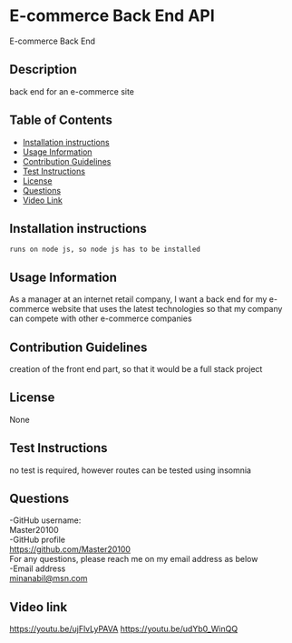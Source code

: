 # E-commerce Back End API
 E-commerce Back End 



## Description
back end for an e-commerce site 

## Table of Contents
- [Installation instructions](#installation-instructions)
- [Usage Information](#usage-information)
- [Contribution Guidelines](#contribution-guidelines)
- [Test Instructions](#test-instructions)
- [License](#license)
- [Questions](#questions)
- [Video Link](#Vider-Link)


## Installation instructions 
```runs on node js, so node js has to be installed```

## Usage Information
As a manager at an internet retail company, I want a back end for my e-commerce website that uses the latest technologies so that my company can compete with other e-commerce companies

## Contribution Guidelines
creation of the front end part, so that it would be a full stack project

## License
None<br>


## Test Instructions
no test is required, however routes can be tested using insomnia

## Questions
-GitHub username:<br>Master20100<br>
-GitHub profile<br>
https://github.com/Master20100<br>
For any questions, please reach me on my email address as below <br>
-Email address<br>
<minanabil@msn.com>

## Video link
https://youtu.be/ujFlvLyPAVA
https://youtu.be/udYb0_WinQQ

  